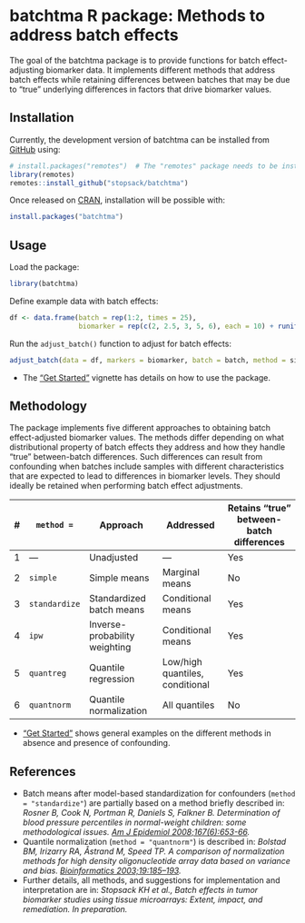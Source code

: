 
<!-- README.md is generated from README.Rmd. Please edit that file -->

# batchtma R package: Methods to address batch effects

<!-- badges: start -->

<!-- badges: end -->

The goal of the batchtma package is to provide functions for batch
effect-adjusting biomarker data. It implements different methods that
address batch effects while retaining differences between batches that
may be due to “true” underlying differences in factors that drive
biomarker values.

## Installation

Currently, the development version of batchtma can be installed from
[GitHub](https://github.com/) using:

``` r
# install.packages("remotes")  # The "remotes" package needs to be installed
library(remotes)
remotes::install_github("stopsack/batchtma")
```

Once released on [CRAN](https://CRAN.R-project.org), installation will
be possible with:

``` r
install.packages("batchtma")
```

## Usage

Load the package:

``` r
library(batchtma)
```

Define example data with batch effects:

``` r
df <- data.frame(batch = rep(1:2, times = 25),
                 biomarker = rep(c(2, 2.5, 3, 5, 6), each = 10) + runif(max = 5, n = 50))
```

Run the `adjust_batch()` function to adjust for batch effects:

``` r
adjust_batch(data = df, markers = biomarker, batch = batch, method = simple)
```

  - The [“Get Started”](articles/batchtma.html) vignette has details on
    how to use the package.

## Methodology

The package implements five different approaches to obtaining batch
effect-adjusted biomarker values. The methods differ depending on what
distributional property of batch effects they address and how they
handle “true” between-batch differences. Such differences can result
from confounding when batches include samples with different
characteristics that are expected to lead to differences in biomarker
levels. They should ideally be retained when performing batch effect
adjustments.

| \# | `method =`    | Approach                      | Addressed                       | Retains “true” between-batch differences |
| -- | ------------- | ----------------------------- | ------------------------------- | ---------------------------------------- |
| 1  | —             | Unadjusted                    | —                               | Yes                                      |
| 2  | `simple`      | Simple means                  | Marginal means                  | No                                       |
| 3  | `standardize` | Standardized batch means      | Conditional means               | Yes                                      |
| 4  | `ipw`         | Inverse-probability weighting | Conditional means               | Yes                                      |
| 5  | `quantreg`    | Quantile regression           | Low/high quantiles, conditional | Yes                                      |
| 6  | `quantnorm`   | Quantile normalization        | All quantiles                   | No                                       |

  - [“Get Started”](articles/batchtma.html) shows general examples on
    the different methods in absence and presence of confounding.

## References

  - Batch means after model-based standardization for confounders
    (`method = "standardize"`) are partially based on a method briefly
    described in: *Rosner B, Cook N, Portman R, Daniels S, Falkner B.
    Determination of blood pressure percentiles in normal-weight
    children: some methodological issues. [Am J
    Epidemiol 2008;167(6):653-66](https://pubmed.ncbi.nlm.nih.gov/18230679).*
  - Quantile normalization (`method = "quantnorm"`) is described in:
    *Bolstad BM, Irizarry RA, Åstrand M, Speed TP. A comparison of
    normalization methods for high density oligonucleotide array data
    based on variance and bias.
    [Bioinformatics 2003;19:185–193](https://pubmed.ncbi.nlm.nih.gov/12538238).*
  - Further details, all methods, and suggestions for implementation and
    interpretation are in: *Stopsack KH et al., Batch effects in tumor
    biomarker studies using tissue microarrays: Extent, impact, and
    remediation. In preparation.*
